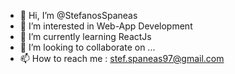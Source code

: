 - 👋 Hi, I’m @StefanosSpaneas
- 👀 I’m interested in Web-App Development
- 🌱 I’m currently learning ReactJs
- 💞️ I’m looking to collaborate on ...
- 📫 How to reach me : stef.spaneas97@gmail.com

<!---
StefanosSpaneas/StefanosSpaneas is a ✨ special ✨ repository because its `README.md` (this file) appears on your GitHub profile.
You can click the Preview link to take a look at your changes.
--->
